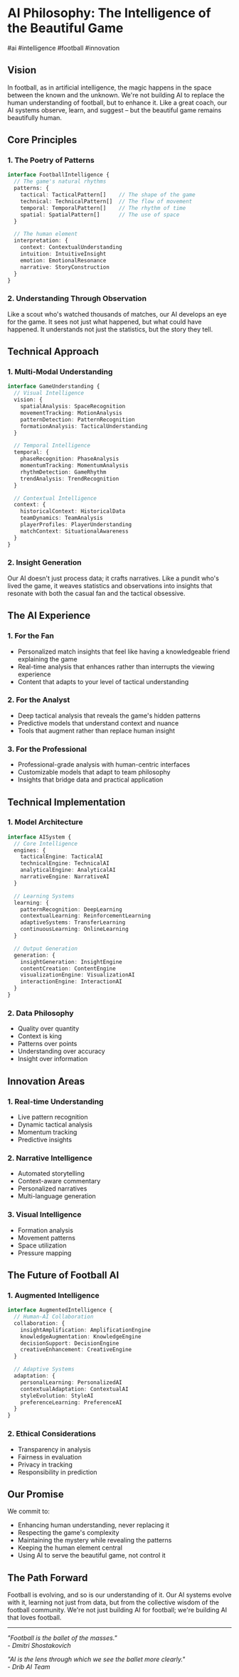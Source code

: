 # AI Philosophy: The Intelligence of the Beautiful Game

#ai #intelligence #football #innovation

## Vision

In football, as in artificial intelligence, the magic happens in the space between the known and the unknown. We're not building AI to replace the human understanding of football, but to enhance it. Like a great coach, our AI systems observe, learn, and suggest – but the beautiful game remains beautifully human.

## Core Principles

### 1. The Poetry of Patterns
```typescript
interface FootballIntelligence {
  // The game's natural rhythms
  patterns: {
    tactical: TacticalPattern[]    // The shape of the game
    technical: TechnicalPattern[]  // The flow of movement
    temporal: TemporalPattern[]    // The rhythm of time
    spatial: SpatialPattern[]      // The use of space
  }

  // The human element
  interpretation: {
    context: ContextualUnderstanding
    intuition: IntuitiveInsight
    emotion: EmotionalResonance
    narrative: StoryConstruction
  }
}
```

### 2. Understanding Through Observation
Like a scout who's watched thousands of matches, our AI develops an eye for the game. It sees not just what happened, but what could have happened. It understands not just the statistics, but the story they tell.

## Technical Approach

### 1. Multi-Modal Understanding
```typescript
interface GameUnderstanding {
  // Visual Intelligence
  vision: {
    spatialAnalysis: SpaceRecognition
    movementTracking: MotionAnalysis
    patternDetection: PatternRecognition
    formationAnalysis: TacticalUnderstanding
  }

  // Temporal Intelligence
  temporal: {
    phaseRecognition: PhaseAnalysis
    momentumTracking: MomentumAnalysis
    rhythmDetection: GameRhythm
    trendAnalysis: TrendRecognition
  }

  // Contextual Intelligence
  context: {
    historicalContext: HistoricalData
    teamDynamics: TeamAnalysis
    playerProfiles: PlayerUnderstanding
    matchContext: SituationalAwareness
  }
}
```

### 2. Insight Generation
Our AI doesn't just process data; it crafts narratives. Like a pundit who's lived the game, it weaves statistics and observations into insights that resonate with both the casual fan and the tactical obsessive.

## The AI Experience

### 1. For the Fan
- Personalized match insights that feel like having a knowledgeable friend explaining the game
- Real-time analysis that enhances rather than interrupts the viewing experience
- Content that adapts to your level of tactical understanding

### 2. For the Analyst
- Deep tactical analysis that reveals the game's hidden patterns
- Predictive models that understand context and nuance
- Tools that augment rather than replace human insight

### 3. For the Professional
- Professional-grade analysis with human-centric interfaces
- Customizable models that adapt to team philosophy
- Insights that bridge data and practical application

## Technical Implementation

### 1. Model Architecture
```typescript
interface AISystem {
  // Core Intelligence
  engines: {
    tacticalEngine: TacticalAI
    technicalEngine: TechnicalAI
    analyticalEngine: AnalyticalAI
    narrativeEngine: NarrativeAI
  }

  // Learning Systems
  learning: {
    patternRecognition: DeepLearning
    contextualLearning: ReinforcementLearning
    adaptiveSystems: TransferLearning
    continuousLearning: OnlineLearning
  }

  // Output Generation
  generation: {
    insightGeneration: InsightEngine
    contentCreation: ContentEngine
    visualizationEngine: VisualizationAI
    interactionEngine: InteractionAI
  }
}
```

### 2. Data Philosophy
- Quality over quantity
- Context is king
- Patterns over points
- Understanding over accuracy
- Insight over information

## Innovation Areas

### 1. Real-time Understanding
- Live pattern recognition
- Dynamic tactical analysis
- Momentum tracking
- Predictive insights

### 2. Narrative Intelligence
- Automated storytelling
- Context-aware commentary
- Personalized narratives
- Multi-language generation

### 3. Visual Intelligence
- Formation analysis
- Movement patterns
- Space utilization
- Pressure mapping

## The Future of Football AI

### 1. Augmented Intelligence
```typescript
interface AugmentedIntelligence {
  // Human-AI Collaboration
  collaboration: {
    insightAmplification: AmplificationEngine
    knowledgeAugmentation: KnowledgeEngine
    decisionSupport: DecisionEngine
    creativeEnhancement: CreativeEngine
  }

  // Adaptive Systems
  adaptation: {
    personalLearning: PersonalizedAI
    contextualAdaptation: ContextualAI
    styleEvolution: StyleAI
    preferenceLearning: PreferenceAI
  }
}
```

### 2. Ethical Considerations
- Transparency in analysis
- Fairness in evaluation
- Privacy in tracking
- Responsibility in prediction

## Our Promise

We commit to:
- Enhancing human understanding, never replacing it
- Respecting the game's complexity
- Maintaining the mystery while revealing the patterns
- Keeping the human element central
- Using AI to serve the beautiful game, not control it

## The Path Forward

Football is evolving, and so is our understanding of it. Our AI systems evolve with it, learning not just from data, but from the collective wisdom of the football community. We're not just building AI for football; we're building AI that loves football.

---

*"Football is the ballet of the masses."*  
*- Dmitri Shostakovich*

*"AI is the lens through which we see the ballet more clearly."*  
*- Drib AI Team* 